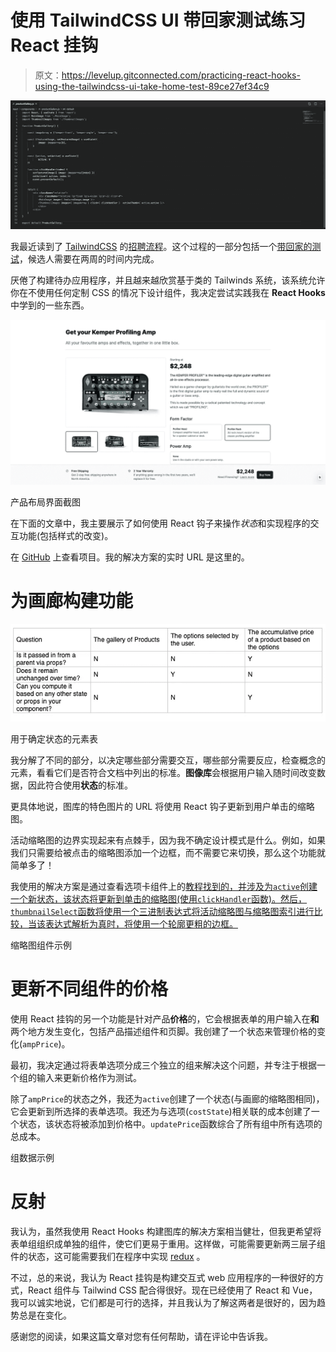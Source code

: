 # 使用 TailwindCSS UI 带回家测试练习 React 挂钩

> 原文：<https://levelup.gitconnected.com/practicing-react-hooks-using-the-tailwindcss-ui-take-home-test-89ce27ef34c9>

![](img/4cbb927ebfc04bf5befa648fd4e92ab5.png)

我最近读到了 [TailwindCSS](https://tailwindcss.com) 的[招聘流程](https://blog.tailwindcss.com/from-900-to-1-how-we-hired-robin-malfait)。这个过程的一部分包括一个[带回家的测试](https://github.com/adamwathan/tailwind-take-home-project)，候选人需要在两周的时间内完成。

厌倦了构建待办应用程序，并且越来越欣赏基于类的 Tailwinds 系统，该系统允许你在不使用任何定制 CSS 的情况下设计组件，我决定尝试实践我在 **React Hooks** 中学到的一些东西。

![](img/20a88a5f5e63a979acf38ed28a75e10e.png)

产品布局界面截图

在下面的文章中，我主要展示了如何使用 React 钩子来操作*状态*和实现程序的交互功能(包括样式的改变)。

在 [GitHub](https://github.com/peteraiello/TailwindTakeHomeTestReact) 上查看项目。我的解决方案的实时 URL 是这里的。

# 为画廊构建功能

![](img/81a71ec43751e22b16cf008e1366bd42.png)

用于确定状态的元素表

我分解了不同的部分，以决定哪些部分需要交互，哪些部分需要反应，检查概念的元素，看看它们是否符合文档中列出的标准。**图像库**会根据用户输入随时间改变数据，因此符合使用**状态**的标准。

更具体地说，图库的特色图片的 URL 将使用 React 钩子更新到用户单击的缩略图。

活动缩略图的边界实现起来有点棘手，因为我不确定设计模式是什么。例如，如果我们只需要给被点击的缩略图添加一个边框，而不需要它来切换，那么这个功能就简单多了！

我使用的解决方案是通过查看选项卡组件上的[教程找到的，并涉及为`active`创建一个新状态，该状态将更新到单击的缩略图(使用`clickHandler`函数)。然后，`thumbnailSelect`函数将使用一个三进制表达式](https://www.digitalocean.com/community/tutorials/react-tabs-component)[将活动缩略图与缩略图索引进行比较，当该表达式解析为真时，将使用一个轮廓更粗的边框。](https://developer.mozilla.org/en-US/docs/Web/JavaScript/Reference/Operators/Conditional_Operator)

缩略图组件示例

# 更新不同组件的价格

使用 React 挂钩的另一个功能是针对产品**价格**的，它会根据表单的用户输入在**和**两个地方发生变化，包括产品描述组件和页脚。我创建了一个状态来管理价格的变化(`ampPrice`)。

最初，我决定通过将表单选项分成三个独立的组来解决这个问题，并专注于根据一个组的输入来更新价格作为测试。

除了`ampPrice`的状态之外，我还为`active`创建了一个状态(与画廊的缩略图相同)，它会更新到所选择的表单选项。我还为与选项(`costState`)相关联的成本创建了一个状态，该状态将被添加到价格中。`updatePrice`函数综合了所有组中所有选项的总成本。

组数据示例

# 反射

我认为，虽然我使用 React Hooks 构建图库的解决方案相当健壮，但我更希望将表单组组织成单独的组件，使它们更易于重用。这样做，可能需要更新两三层子组件的状态，这可能需要我们在程序中实现 [redux](https://redux.js.org/basics/usage-with-react/) 。

不过，总的来说，我认为 React 挂钩是构建交互式 web 应用程序的一种很好的方式，React 组件与 Tailwind CSS 配合得很好。现在已经使用了 React 和 Vue，我可以诚实地说，它们都是可行的选择，并且我认为了解这两者是很好的，因为趋势总是在变化。

感谢您的阅读，如果这篇文章对您有任何帮助，请在评论中告诉我。